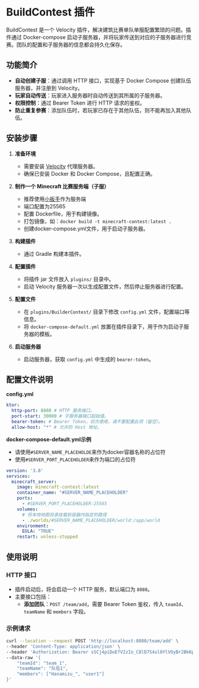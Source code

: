 # BuildContest 插件

BuildContest 是一个 Velocity 插件，解决建筑比赛单队单服配置繁琐的问题。插件通过 Docker-compose 启动子服务器，并将玩家传送到对应的子服务器进行竞赛。团队的配置和子服务器的信息都会持久化保存。

## 功能简介

- **自动创建子服**：通过调用 HTTP 接口，实现基于 Docker Compose 创建队伍服务器，并注册到 Velocity。
- **玩家自动传送**：玩家进入服务器时自动传送到其所属的子服务器。
- **权限控制**：通过 Bearer Token 进行 HTTP 请求的鉴权。
- **防止重复参赛**：添加队伍时，若玩家已存在于其他队伍，则不能再加入其他队伍。

## 安装步骤

1. **准备环境**
    - 需要安装 [Velocity](https://velocitypowered.com/) 代理服务器。
    - 确保已安装 Docker 和 Docker Compose，且配置正确。

2. **制作一个 Minecraft 比赛服务端（子服）**
    - 推荐使用[小扳手](https://www.minebbs.com/resources/1-20-4.8372/)作为服务端
    - 端口配置为25565
    - 配置 Dockerfile，用于构建镜像。
    - 打包镜像，如：`docker build -t minecraft-contest:latest .`
    - 创建docker-compose.yml文件，用于启动子服务器。

3. **构建插件**
    - 通过 Gradle 构建本插件。

4. **配置插件**
    - 将插件 jar 文件放入 `plugins/` 目录中。
    - 启动 Velocity 服务器一次以生成配置文件，然后停止服务器进行配置。

5. **配置文件**
    - 在 `plugins/BuilderContest/` 目录下修改 `config.yml` 文件，配置端口等信息。
    - 将 `docker-compose-default.yml` 放置在插件目录下，用于作为启动子服务器的模板。

6. **启动服务器**
    - 启动服务器，获取 `config.yml` 中生成的 `bearer-token`。

## 配置文件说明

**config.yml**
```yaml
ktor:
  http-port: 8080 # HTTP 服务端口。
  port-start: 30000 # 子服务器端口起始值。
  bearer-token: # Bearer Token，初次使用，请不要配置此项（留空）。
  allow-host: "*" # 允许的 Host 地址。
```

**docker-compose-default.yml示例**
- 请使用`#SERVER_NAME_PLACEHOLDE`来作为docker容器名称的占位符
- 使用`#SERVER_PORT_PLACEHOLDER`来作为端口的占位符
```yaml
version: '3.8'
services:
  minecraft_server:
    image: minecraft-contest:latest
    container_name: "#SERVER_NAME_PLACEHOLDER"
    ports:
      - #SERVER_PORT_PLACEHOLDER:25565
    volumes:
      # 将本地地图目录挂载到容器内指定的路径
      - ./worlds/#SERVER_NAME_PLACEHOLDER/world:/app/world
    environment:
      EULA: "TRUE"
    restart: unless-stopped
```

## 使用说明

### HTTP 接口

- 插件启动后，将会启动一个 HTTP 服务，默认端口为 `8080`。
- 主要接口包括：
    - **添加团队**：`POST /team/add`，需要 Bearer Token 鉴权，传入 `teamId`、`teamName` 和 `members` 字段。

### 示例请求

```bash
curl --location --request POST 'http://localhost:8080/team/add' \
--header 'Content-Type: application/json' \
--header 'Authorization: Bearer sSCj4piDoEfV2zIo_C8lD7S4ul0YlVOyBr2BkKpdsTI（请从config.yml中获取）' \
--data-raw '{
    "teamId": "team_1",
    "teamName": "队伍1",
    "members": ["Hanamizu_", "user1"]
}'
```
